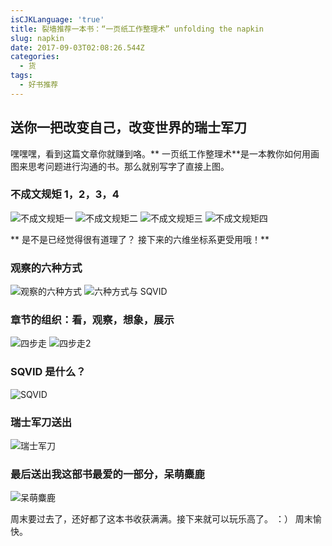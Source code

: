 ```yaml
---
isCJKLanguage: 'true'
title: 裂墙推荐一本书：“一页纸工作整理术” unfolding the napkin
slug: napkin
date: 2017-09-03T02:08:26.544Z
categories:
  - 货
tags:
  - 好书推荐
---
```

## 送你一把改变自己，改变世界的瑞士军刀

嘿嘿嘿，看到这篇文章你就赚到咯。** 一页纸工作整理术**是一本教你如何用画图来思考问题进行沟通的书。那么就别写字了直接上图。
 ### 不成文规矩 1，2，3，4
![不成文规矩一](http://s7.lego1x5.com/zdss/1p/1p11.png)
![不成文规矩二](http://s7.lego1x5.com/zdss/1p/1p13.png)
![不成文规矩三](http://s7.lego1x5.com/zdss/1p/1p9.png)
![不成文规矩四](http://s7.lego1x5.com/zdss/1p/1p12.png)

** 是不是已经觉得很有道理了？ 接下来的六维坐标系更受用哦！**
### 观察的六种方式 ###
![观察的六种方式](http://s7.lego1x5.com/zdss/1p/1p7.png)
![六种方式与 SQVID ](http://s7.lego1x5.com/zdss/1p/1p10.png)

### 章节的组织：看，观察，想象，展示
![ 四步走 ](http://s7.lego1x5.com/zdss/1p/1p3.png)
![ 四步走2 ](http://s7.lego1x5.com/zdss/1p/1p4.png)

### SQVID 是什么？
![ SQVID ](http://s7.lego1x5.com/zdss/1p/1p14.png)

### 瑞士军刀送出
![ 瑞士军刀 ](http://s7.lego1x5.com/zdss/1p/1p2.png)

### 最后送出我这部书最爱的一部分，呆萌麋鹿
![ 呆萌麋鹿 ](http://s7.lego1x5.com/zdss/1p/1p6.png)

周末要过去了，还好都了这本书收获满满。接下来就可以玩乐高了。 ：）
周末愉快。

